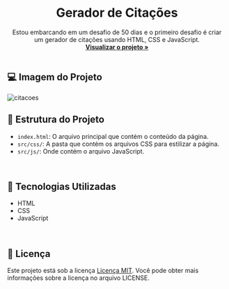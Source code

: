 <div align="center">

  <h1 align="center">Gerador de Citações</h1>

  <p align="center">
Estou embarcando em um desafio de 50 dias e o primeiro desafio é criar um gerador de citações usando HTML, CSS e JavaScript.
<br />
    <a href="#"><strong>Visualizar o projeto »</strong></a>
    <br />
    <br />
</div>

## 💻 Imagem do Projeto 
![citacoes](https://github.com/Moniquecarvalho/gerador-de-citacoes/assets/96195106/bfb856e1-cb3d-48d3-bc18-7978291d76dd)




## 📂 Estrutura do Projeto

- `index.html`: O arquivo principal que contém o conteúdo da página.
- `src/css/`: A pasta que contém os arquivos CSS para estilizar a página.
- `src/js/`: Onde contém o arquivo JavaScript.
  
<br />

## 🚀 Tecnologias Utilizadas

* HTML
* CSS
* JavaScript
<br />

## 📝 Licença

Este projeto está sob a licença  [Licença MIT](license.md). Você pode obter mais informações sobre a licença no arquivo LICENSE.
<br />
<br />

